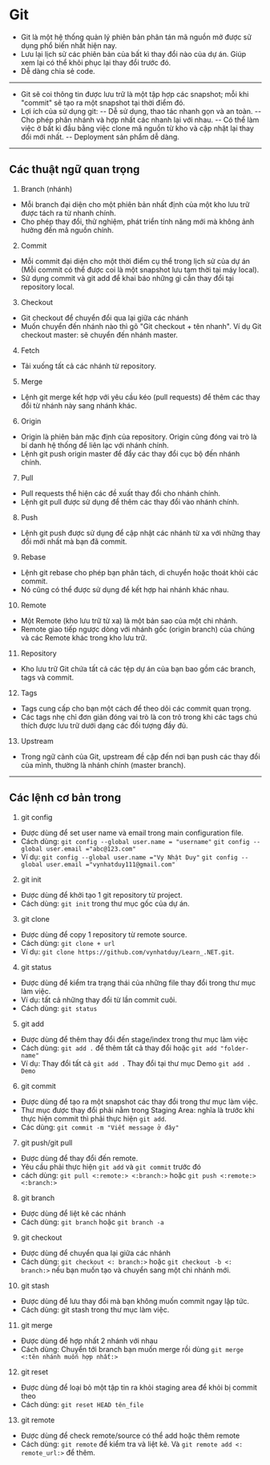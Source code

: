 # Git  
- Git là một hệ thống quản lý phiên bản phân tán mã nguồn mở được sử dụng phổ biến nhất hiện nay.
- Lưu lại lịch sử các phiên bản của  bất kì thay đổi nào của dự án. Giúp xem lại có thể khôi phục lại thay đổi trước đó.
- Dễ dàng chia sẻ code.
---
- Git sẽ coi thông tin được lưu trữ là một tập hợp các snapshot; mỗi khi "commit" sẽ tạo ra một snapshot tại thời điểm đó.
- Lợi ích của sử dụng git:
-- Dễ sử dụng, thao tác nhanh gọn và an toàn.
-- Cho phép phân nhánh và hợp nhất các nhanh lại với nhau.
-- Có thể làm việc ở bất kì đầu bằng việc clone mã nguồn từ kho và cập nhật lại thay đổi mới nhất.
-- Deployment sản phẩm dễ dàng.
---
## Các thuật ngữ quan trọng
1. Branch (nhánh)
- Mỗi branch đại diện cho một phiên bản nhất định của một kho lưu trữ được tách ra từ nhanh chính.
- Cho phép thay đổi, thử nghiệm, phát triển tính năng mới mà không ảnh hưởng đến mã nguồn chính.
2. Commit
- Mỗi commit đại diện cho một thời điểm cụ thể trong lịch sử của dự án (Mỗi commit có thể được coi là một snapshot lưu tạm thời tại máy local).
- Sử dụng commit và git add để khai báo những gì cần thay đổi tại repository local.
3. Checkout
- Git checkout để chuyển đổi qua lại giữa các nhánh
- Muốn chuyển đến nhánh nào thì gõ "Git checkout + tên nhanh". Ví dụ Git checkout master: sẽ chuyển đến nhánh master.
4. Fetch
- Tải xuống tất cả các nhánh từ repository.
5. Merge
- Lệnh git merge kết hợp với yêu cầu kéo (pull requests) để thêm các thay đổi từ nhánh này sang nhánh khác.
6. Origin
- Origin là phiên bản mặc định của repository. Origin cũng đóng vai trò là bí danh hệ thống để liên lạc với nhánh chính.
- Lệnh git push origin master để đẩy các thay đổi cục bộ đến nhánh chính.
7. Pull
- Pull requests thể hiện các đề xuất thay đổi cho nhánh chính.
- Lệnh git pull được sử dụng để thêm các thay đổi vào nhánh chính.
8. Push
- Lệnh git push được sử dụng để cập nhật các nhánh từ xa với những thay đổi mới nhất mà bạn đã commit.
9. Rebase
- Lệnh git rebase cho phép bạn phân tách, di chuyển hoặc thoát khỏi các commit. 
- Nó cũng có thể được sử dụng để kết hợp hai nhánh khác nhau.
10. Remote
- Một Remote (kho lưu trữ từ xa) là một bản sao của một chi nhánh. 
- Remote giao tiếp ngược dòng với nhánh gốc (origin branch) của chúng và các Remote khác trong kho lưu trữ.
11. Repository
- Kho lưu trữ Git chứa tất cả các tệp dự án của bạn bao gồm các branch, tags và commit.
12. Tags
- Tags cung cấp cho bạn một cách để theo dõi các commit quan trọng. 
- Các tags nhẹ chỉ đơn giản đóng vai trò là con trỏ trong khi các tags chú thích được lưu trữ dưới dạng các đối tượng đầy đủ.
13. Upstream
- Trong ngữ cảnh của Git, upstream đề cập đến nơi bạn push các thay đổi của mình, thường là nhánh chính (master branch).
---
## Các lệnh cơ bản trong 
1) git config
* Được dùng để set user name và email trong main configuration file.
* Cách dùng: `git config --global user.name = "username"`
             `git config --global user.email ="abc@123.com"`
* Ví dụ: `git config --global user.name ="Vy Nhật Duy"`
         `git config --global user.email ="vynhatduy111@gmail.com"`
2) git init
* Được dùng để khởi tạo 1 git repository từ project.
* Cách dùng: `git init` trong thư mục gốc của dự án.
3) git clone
* Được dùng để copy 1 repository từ remote source.
* Cách dùng: `git clone + url`
* Ví dụ: `git clone https://github.com/vynhatduy/Learn_.NET.git`.
4) git status
* Được dùng để kiểm tra trạng thái của những file thay đổi trong thư mục làm việc.
* Ví dụ: tất cả những thay đổi từ lần commit cuôi.
* Cách dùng: `git status`
5) git add
* Được dùng để thêm thay đổi đến stage/index trong thư mục làm việc
* Cách dùng: `git add .` để thêm tất cả thay đổi hoặc `git add "folder-name"`
* Ví dụ: Thay đổi tất cả `git add .`
         Thay đổi tại thư mục Demo `git add . Demo`
6) git commit
* Được dùng để tạo ra một snapshot các thay đổi trong thư mục làm việc.
* Thư mục được thay đổi phải nằm trong Staging Area: nghĩa là trước khi thực hiện commit thì phải thực hiện `git add`.
* Các dùng: `git commit -m "Viết message ở đây"`
7) git push/git pull
* Được dùng để thay đổi đến remote.
* Yêu cầu phải thực hiện `git add` và `git commit` trước đó
* cách dùng: `git pull <:remote:> <:branch:>` hoặc `git push <:remote:> <:branch:>`
8) git branch
* Được dùng để liệt kê các nhánh
* Cách dùng: `git branch` hoặc `git branch -a`
9) git checkout
* Được dùng để chuyển qua lại giữa các nhánh
* Cách dùng: `git checkout <: branch:>` hoặc `git checkout -b <: branch:>` nếu bạn muốn tạo và chuyển sang một chi nhánh mới.
10) git stash
* Được dùng để lưu thay đổi mà bạn không muốn commit ngay lập tức.
* Cách dùng: git stash trong thư mục làm việc.
11) git merge
* Được dùng để hợp nhất 2 nhánh với nhau
* Cách dùng: Chuyển tới branch bạn muốn merge rồi  dùng `git merge <:tên nhánh muốn hợp nhất:>`
12) git reset
* Được dùng để loại bỏ một tập tin ra khỏi staging area để khỏi bị commit theo
* Cách dùng: `git reset HEAD tên_file`
13) git remote
* Được dùng để check remote/source có thể add hoặc thêm remote
* Cách dùng: `git remote` để kiểm tra và liệt kê. Và `git remote add <: remote_url:>` để thêm.

